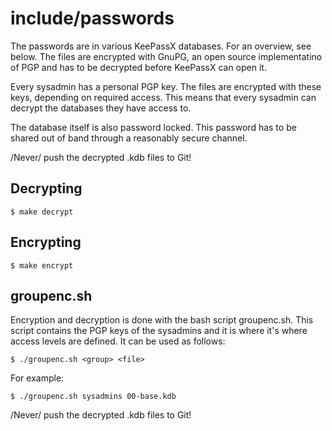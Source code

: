 include/passwords
================

The passwords are in various KeePassX databases. For an overview, see below.
The files are encrypted with GnuPG, an open source implementatino of PGP and has
to be decrypted before KeePassX can open it.

Every sysadmin has a personal PGP key. The files are encrypted with these keys,
depending on required access. This means that every sysadmin can decrypt the
databases they have access to.

The database itself is also password locked. This password has to be shared out
of band through a reasonably secure channel.

/Never/ push the decrypted .kdb files to Git!



Decrypting
----------

`$ make decrypt`



Encrypting
----------
`$ make encrypt`



groupenc.sh
----------

Encryption and decryption is done with the bash script groupenc.sh. This script
contains the PGP keys of the sysadmins and it is where it's where access levels
are defined. It can be used as follows:

`$ ./groupenc.sh <group> <file>`

For example:

`$ ./groupenc.sh sysadmins 00-base.kdb`

/Never/ push the decrypted .kdb files to Git!
